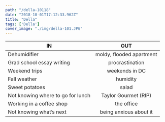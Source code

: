 ```yaml
---
path: "/della-10118"
date: "2018-10-01T17:12:33.962Z"
title: "Della"
tags: ['Della']
cover_image: "./img/della-101.JPG"
---
```


| IN            | OUT           | 
| ------------- |:-------------:| 
Dehumidifier | moldy, flooded apartment
Grad school essay writing | procrastination
Weekend trips | weekends in DC
Fall weather | humidity 
Sweet potatoes | salad
Not knowing where to go for lunch | Taylor Gourmet (RIP) 
Working in a coffee shop | the office 
Not knowing what’s next | being anxious about it 